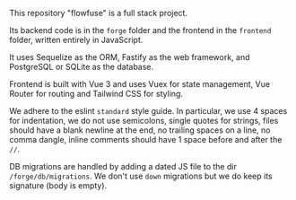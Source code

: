 This repository "flowfuse" is a full stack project.

Its backend code is in the `forge` folder and the frontend in the `frontend` folder, written entirely in JavaScript.

It uses Sequelize as the ORM, Fastify as the web framework, and PostgreSQL or SQLite as the database.

Frontend is built with Vue 3 and uses Vuex for state management, Vue Router for routing and Tailwind CSS for styling.

We adhere to the eslint `standard` style guide. In particular, we use 4 spaces for indentation, we do not use semicolons, single quotes for strings, files should have a blank newline at the end, no trailing spaces on a line, no comma dangle, inline comments should have 1 space before and after the `//`.

DB migrations are handled by adding a dated JS file to the dir `/forge/db/migrations`. We don't use `down` migrations but we do keep its signature (body is empty).